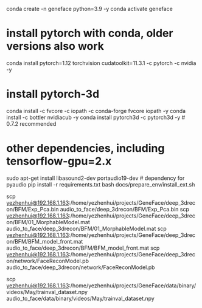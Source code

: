 conda create -n geneface python=3.9 -y
conda activate geneface
# install pytorch with conda, older versions also work
conda install pytorch=1.12 torchvision cudatoolkit=11.3.1 -c pytorch -c nvidia -y
# install pytorch-3d
conda install -c fvcore -c iopath -c conda-forge fvcore iopath -y
conda install -c bottler nvidiacub -y
conda install pytorch3d -c pytorch3d -y # 0.7.2 recommended
# other dependencies, including tensorflow-gpu=2.x
sudo apt-get install libasound2-dev portaudio19-dev # dependency for pyaudio
pip install -r requirements.txt 
bash docs/prepare_env/install_ext.sh


scp yezhenhui@192.168.1.163:/home/yezhenhui/projects/GeneFace/deep_3drecon/BFM/Exp_Pca.bin audio_to_face/deep_3drecon/BFM/Exp_Pca.bin
scp yezhenhui@192.168.1.163:/home/yezhenhui/projects/GeneFace/deep_3drecon/BFM/01_MorphableModel.mat audio_to_face/deep_3drecon/BFM/01_MorphableModel.mat
scp yezhenhui@192.168.1.163:/home/yezhenhui/projects/GeneFace/deep_3drecon/BFM/BFM_model_front.mat audio_to_face/deep_3drecon/BFM/BFM_model_front.mat
scp yezhenhui@192.168.1.163:/home/yezhenhui/projects/GeneFace/deep_3drecon/network/FaceReconModel.pb audio_to_face/deep_3drecon/network/FaceReconModel.pb

scp yezhenhui@192.168.1.163:/home/yezhenhui/projects/GeneFace/data/binary/videos/May/trainval_dataset.npy audio_to_face/data/binary/videos/May/trainval_dataset.npy

